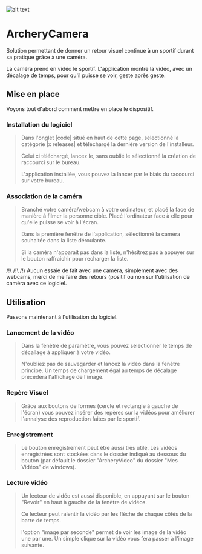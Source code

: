 
![alt text](https://github.com/pillont/ArcheryCamera/blob/master/CameraArchery/Ressources/Logos/logoViseur.ico)


# ArcheryCamera

Solution permettant de donner un retour visuel continue à un sportif durant sa pratique grâce à une caméra.

La caméra prend en vidéo le sportif.
L'application montre la vidéo, avec un décalage de temps, pour qu'il puisse se voir, geste après geste.

## Mise en place
Voyons tout d'abord comment mettre en place le dispositif.

### Installation du logiciel
> Dans l'onglet |code| situé en haut de cette page, selectionné la catégorie |x releases| et téléchargé la dernière version de l'installeur.
>
>Celui ci téléchargé, lancez le, sans oublié le sélectionné la création de raccourci sur le bureau.
>
>L'application installée, vous pouvez la lancer par le biais du raccourci sur votre bureau.

### Association de la caméra
>Branché votre caméra/webcam à votre ordinateur, et placé la face de manière à filmer la personne cible. Placé l'ordinateur face à elle pour qu'elle puisse se voir à l'écran.
>
>Dans la première fenêtre de l'application, sélectionné la caméra souhaitée dans la liste déroulante.
>
>Si la caméra n'apparait pas dans la liste, n'hésitrez pas à appuyer sur le bouton raffraichir pour recharger la liste.

/!\ /!\ /!\  Aucun essaie de fait avec une caméra, simplement avec des webcams, merci de me faire des retours (positif ou non sur l'utilisation de caméra avec ce logiciel.

## Utilisation
Passons maintenant à l'utilisation du logiciel.

### Lancement de la vidéo 
> Dans la fenètre de paramètre, vous pouvez sélectionner le temps de décallage à appliquer à votre vidéo.
>
>N'oubliez pas de sauvegarder et lancez la vidéo dans la fenètre principe. Un temps de chargement égal au temps de décalage précédera l'affichage de l'image.

### Repère Visuel
> Grâce aux boutons de formes (cercle et rectangle à gauche de l'écran) vous pouvez insérer des repères sur la vidéos pour améliorer l'annalyse des reproduction faites par le sportif.

### Enregistrement
>Le bouton enregistrement peut être aussi très utile. Les vidéos enregistrées sont stockées dans le dossier indiqué au dessous du bouton (par défault le dossier "ArcheryVideo" du dossier "Mes Vidéos" de windows).

### Lecture vidéo
>Un lecteur de vidéo est aussi disponible, en appuyant sur le bouton "Revoir" en haut à gauche de la fenètre de vidéos. 
>
>Ce lecteur peut ralentir la vidéo par les flèche de chaque côtés de la barre de temps.
>
>l'option "image par seconde" permet de voir les image de la vidéo une par une. Un simple clique sur la vidéo vous fera passer à l'image suivante.
